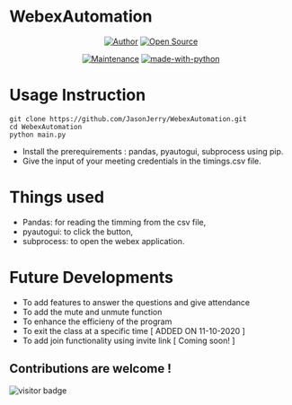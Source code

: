 # WebexAutomation


<p align="center">
<a href="https://github.com/JasonJerry"><img title="Author" src="https://img.shields.io/badge/Author-Jason Jerry-red.svg?style=for-the-badge&logo=github"></a>
<a href="#"><img title="Open Source" src="https://img.shields.io/badge/Open%20Source-%E2%9D%A4-green?style=for-the-badge"></a>
</p>
<p align="center">
</p>
<p align="center">
  <a href="https://GitHub.com/Naereen/StrapDown.js/graphs/commit-activity"><img src="https://img.shields.io/badge/Maintained%3F-no-green.svg" alt="Maintenance"></a>
  <a href="https://www.python.org/"><img src="https://img.shields.io/badge/Made%20with-Python-1f425f.svg" alt="made-with-python"></a>
</p>


# Usage Instruction

```
git clone https://github.com/JasonJerry/WebexAutomation.git
cd WebexAutomation
python main.py
```

- Install the prerequirements : pandas, pyautogui, subprocess using pip.
- Give the input of your meeting credentials in the timings.csv file.

# Things used

- Pandas: for reading the timming from the csv file,
- pyautogui: to click the button,
- subprocess: to open the webex application.

# Future Developments

- To add features to answer the questions and give attendance
- To add the mute and unmute function
- To enhance the efficieny of the program
- To exit the class at a specific time [ ADDED ON 11-10-2020 ]
- To add join functionality using invite link [ Coming soon! ]

## Contributions are welcome !

<p>
<img src="https://visitor-badge.laobi.icu/badge?page_id=JasonJerry.WebexAutomation" alt="visitor badge"/>
</p>
